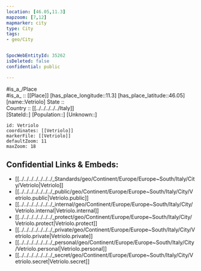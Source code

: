 ```yaml
---
location: [46.05,11.3] 
mapzoom: [7,12] 
mapmarker: city 
type: City
tags:
- geo/City


SpocWebEntityId: 35262
isDeleted: false
confidential: public

---
```

#is_a_/Place  
#is_a_ :: [[Place]] 
[has_place_longitude::11.3] 
[has_place_latitude::46.05] 
[name::Vetriolo] 
State ::  
Country :: [[../../../../../Italy]]  
[StateId::] 
[Population::] 
[Unknown::] 


```leaflet
id: Vetriolo
coordinates: [[Vetriolo]] 
markerFile: [[Vetriolo]] 
defaultZoom: 11 
maxZoom: 18
```


## Confidential Links & Embeds: 
- [[../../../../../../../_Standards/geo/Continent/Europe/Europe~South/Italy/City/Vetriolo|Vetriolo]] 
- [[../../../../../../../_public/geo/Continent/Europe/Europe~South/Italy/City/Vetriolo.public|Vetriolo.public]] 
- [[../../../../../../../_internal/geo/Continent/Europe/Europe~South/Italy/City/Vetriolo.internal|Vetriolo.internal]] 
- [[../../../../../../../_protect/geo/Continent/Europe/Europe~South/Italy/City/Vetriolo.protect|Vetriolo.protect]] 
- [[../../../../../../../_private/geo/Continent/Europe/Europe~South/Italy/City/Vetriolo.private|Vetriolo.private]] 
- [[../../../../../../../_personal/geo/Continent/Europe/Europe~South/Italy/City/Vetriolo.personal|Vetriolo.personal]] 
- [[../../../../../../../_secret/geo/Continent/Europe/Europe~South/Italy/City/Vetriolo.secret|Vetriolo.secret]] 
